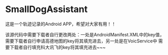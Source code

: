 SmallDogAssistant
=================

这是一个轨迹记录的Android APP，希望对大家有用！！

该源代码中需要下载者自行更改两处：一处是AndroidManifest.XML中的key值，
需要下载者自行申请高德地图的key将其填充进去，另一处是在VoicService中
需要下载者自行填充科大讯飞的key将其填充进去~~~
